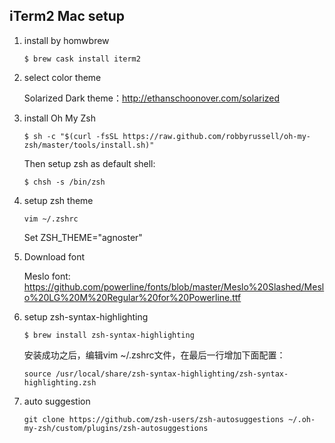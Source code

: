 ## iTerm2 Mac setup

1. install by homwbrew

    ```
    $ brew cask install iterm2
    ```

2. select color theme

    Solarized Dark theme：http://ethanschoonover.com/solarized

3. install Oh My Zsh

    ```
    $ sh -c "$(curl -fsSL https://raw.github.com/robbyrussell/oh-my-zsh/master/tools/install.sh)"
    ```

    Then setup zsh as default shell:

    ```
    $ chsh -s /bin/zsh
    ```

4. setup zsh theme

    ```
    vim ~/.zshrc
    ```

    Set ZSH_THEME="agnoster"

5. Download font

    Meslo font: https://github.com/powerline/fonts/blob/master/Meslo%20Slashed/Meslo%20LG%20M%20Regular%20for%20Powerline.ttf

6. setup zsh-syntax-highlighting

    ```
    $ brew install zsh-syntax-highlighting
    ```

    安装成功之后，编辑vim ~/.zshrc文件，在最后一行增加下面配置：
 
    ```
    source /usr/local/share/zsh-syntax-highlighting/zsh-syntax-highlighting.zsh
    ```

7. auto suggestion

    ```
    git clone https://github.com/zsh-users/zsh-autosuggestions ~/.oh-my-zsh/custom/plugins/zsh-autosuggestions
    ```